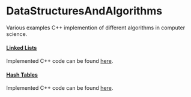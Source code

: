 # DataStructuresAndAlgorithms
Various examples C++ implemention of different algorithms in computer science.

#### [Linked Lists](https://en.wikipedia.org/wiki/Linked_list)
Implemented C++ code can be found [here](LinkedLists.cpp).

#### [Hash Tables](https://en.wikipedia.org/wiki/Hash_table)
Implemented C++ code can be found [here](HashTables.cpp).
